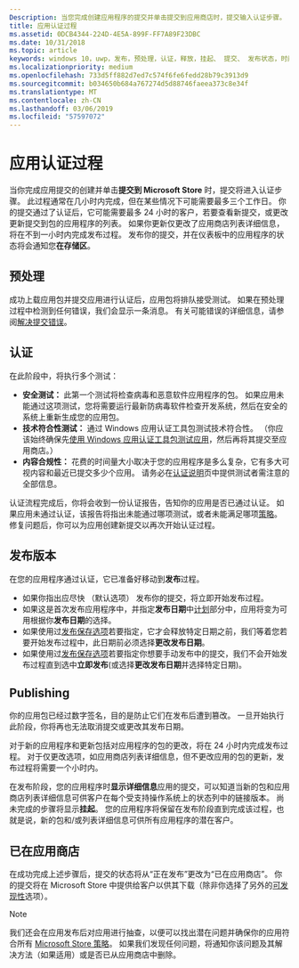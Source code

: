 ```yaml
---
Description: 当您完成创建应用程序的提交并单击提交到应用商店时，提交输入认证步骤。
title: 应用认证过程
ms.assetid: 0DCB4344-224D-4E5A-899F-FF7A89F23DBC
ms.date: 10/31/2018
ms.topic: article
keywords: windows 10，uwp，发布，预处理，认证，释放，挂起、 提交、 发布状态，时间
ms.localizationpriority: medium
ms.openlocfilehash: 733d5ff882d7ed7c574f6fe6fedd28b79c3913d9
ms.sourcegitcommit: b034650b684a767274d5d88746faeea373c8e34f
ms.translationtype: MT
ms.contentlocale: zh-CN
ms.lasthandoff: 03/06/2019
ms.locfileid: "57597072"
---
```

# <a name="the-app-certification-process"></a>应用认证过程

当你完成应用提交的创建并单击**提交到 Microsoft Store** 时，提交将进入认证步骤。 此过程通常在几小时内完成，但在某些情况下可能需要最多三个工作日。 你的提交通过了认证后，它可能需要最多 24 小时的客户，若要查看新提交，或更改更新提交到包的应用程序的列表。 如果你更新仅更改了应用商店列表详细信息，将在不到一小时内完成发布过程。  发布你的提交，并在仪表板中的应用程序的状态将会通知您**在存储区**。

## <a name="preprocessing"></a>预处理

成功上载应用包并提交应用进行认证后，应用包将排队接受测试。 如果在预处理过程中检测到任何错误，我们会显示一条消息。 有关可能错误的详细信息，请参阅[解决提交错误](resolve-submission-errors.md)。

## <a name="certification"></a>认证

在此阶段中，将执行多个测试：

-   **安全测试：** 此第一个测试将检查病毒和恶意软件应用程序的包。 如果应用未能通过这项测试，您将需要运行最新防病毒软件检查开发系统，然后在安全的系统上重新生成您的应用包。
-   **技术符合性测试：** 通过 Windows 应用认证工具包测试技术符合性。 （你应该始终确保先[使用 Windows 应用认证工具包测试应用](../debug-test-perf/windows-app-certification-kit.md)，然后再将其提交至应用商店。）
-   **内容合规性：** 花费的时间量大小取决于您的应用程序是多么复杂，它有多大可视内容和最近已提交多少个应用。 请务必在[认证说明](notes-for-certification.md)页中提供测试者需注意的全部信息。

认证流程完成后，你将会收到一份认证报告，告知你的应用是否已通过认证。 如果应用未通过认证，该报告将指出未能通过哪项测试，或者未能满足哪项[策略](https://docs.microsoft.com/legal/windows/agreements/store-policies)。 修复问题后，你可以为应用创建新提交以再次开始认证过程。

## <a name="release"></a>发布版本

在您的应用程序通过认证，它已准备好移动到**发布**过程。

- 如果你指出应尽快 （默认选项） 发布你的提交，将立即开始发布过程。
- 如果这是首次发布应用程序中，并指定**发布日期**中[计划](configure-precise-release-scheduling.md#release)部分中，应用将变为可用根据你**发布日期**的选择。
- 如果使用过[发布保存选项](manage-submission-options.md#publishing-hold-options)若要指定，它才会释放特定日期之前，我们等着您若要开始发布过程中，此日期前必须选择**更改发布日期**。
- 如果使用过[发布保存选项](manage-submission-options.md#publishing-hold-options)若要指定你想要手动发布中的提交，我们不会开始发布过程直到选中**立即发布**(或选择**更改发布日期**并选择特定日期)。


## <a name="publishing"></a>Publishing

你的应用包已经过数字签名，目的是防止它们在发布后遭到篡改。 一旦开始执行此阶段，你将再也无法取消提交或更改其发布日期。

对于新的应用程序和更新包括对应用程序的包的更改，将在 24 小时内完成发布过程。 对于仅更改选项，如应用商店列表详细信息，但不更改应用的包的更新，发布过程将需要一个小时内。

在发布阶段，您的应用程序时**显示详细信息**应用的提交，可以知道当新的包和应用商店列表详细信息可供客户在每个受支持操作系统上的状态列中的链接版本。 尚未完成的步骤将显示**挂起**。 您的应用程序将保留在发布阶段直到完成该过程，也就是说，新的包和/或列表详细信息可供所有应用程序的潜在客户。

## <a name="in-the-store"></a>已在应用商店 

在成功完成上述步骤后，提交的状态将从“正在发布”更改为“已在应用商店”。 你的提交将在 Microsoft Store 中提供给客户以供其下载（除非你选择了另外的[可发现性](choose-visibility-options.md#discoverability)选项）。 

> [!NOTE]
> 我们还会在应用发布后对应用进行抽查，以便可以找出潜在问题并确保你的应用符合所有 [Microsoft Store 策略](https://docs.microsoft.com/legal/windows/agreements/store-policies)。 如果我们发现任何问题，将通知你该问题及其解决方法（如果适用）或是否已从应用商店中删除。

 

 

 




